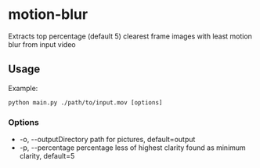 # motion-blur
Extracts top percentage (default 5) clearest frame images with least motion blur from input video

## Usage
Example:
```
python main.py ./path/to/input.mov [options]
```

### Options
-  -o, --outputDirectory        path for pictures, default=output
-  -p, --percentage             percentage less of highest clarity found as minimum clarity, default=5
